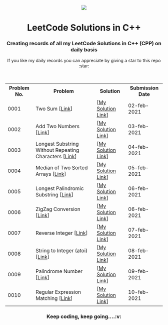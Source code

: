 <p  align="center"><a href="https://leetcode.com/mohitjaisal" ><img src="https://raw.githubusercontent.com/mohitjaisal/ImageStore/5d4d163659d264a66683ce1581e4be7786d32794/SvgStore/Competitive-Coding-Icons/leetcodecoloredsvg.svg"></img></a></p>

<h1  align="center"> LeetCode Solutions in C++ </h1>

<h3  align="center"> Creating records of all my LeetCode Solutions in C++ (CPP) on daily basis</h3>
<p  align="center"> If you like my daily records you can appreciate by giving a star to this repo :star:</p>
<br/>


<table style="width:100%" align="center">
  <tr>
    <th>Problem No.</th>
    <th>Problem</th>
    <th>Solution</th>
    <th>Submission Date</th>
  </tr>
  <tr>
    <td>0001</td>
    <td>Two Sum [<a href="https://leetcode.com/problems/two-sum/">Link</a>]</td>
    <td> [<a href="https://github.com/mohitjaisal/LeetCode-Problem-Solutions/blob/master/0001.Two-Sum.cpp">My Solution Link</a>]</td>
    <td>02-feb-2021</td>
  </tr>
  <tr>
    <td>0002</td>
    <td>Add Two Numbers [<a href="https://leetcode.com/problems/add-two-numbers/">Link</a>]</td>
    <td> [<a href="https://github.com/mohitjaisal/LeetCode-Problem-Solutions/blob/master/0002.Add-Two-Numbers.cpp">My Solution Link</a>]</td>
    <td>03-feb-2021</td>
  </tr>
  <tr>
    <td>0003</td>
    <td>Longest Substring Without Repeating Characters [<a href="https://leetcode.com/problems/longest-substring-without-repeating-characters/">Link</a>]</td>
    <td> [<a href="https://github.com/mohitjaisal/LeetCode-Problem-Solutions/blob/master/0003.Longest-Substring-Without-Repeating-Characters.cpp">My Solution Link</a>]</td>
    <td>04-feb-2021</td>
  </tr>
  <tr>
    <td>0004</td>
    <td>Median of Two Sorted Arrays [<a href="https://leetcode.com/problems/median-of-two-sorted-arrays/">Link</a>]</td>
    <td> [<a href="https://github.com/mohitjaisal/LeetCode-Problem-Solutions/blob/master/0004.Median-of-Two-Sorted-Arrays.cpp">My Solution Link</a>]</td>
    <td>05-feb-2021</td>
  </tr>
  <tr>
    <td>0005</td>
    <td>Longest Palindromic Substring [<a href="https://leetcode.com/problems/longest-palindromic-substring/">Link</a>]</td>
    <td> [<a href="https://leetcode.com/problems/longest-palindromic-substring/">My Solution Link</a>]</td>
    <td>06-feb-2021</td>
  </tr><tr>
    <td>0006</td>
    <td>ZigZag Conversion [<a href="https://leetcode.com/problems/zigzag-conversion/">Link</a>]</td>
    <td> [<a href="https://github.com/mohitjaisal/LeetCode-Problem-Solutions/blob/master/0006.ZigZag-Conversion.cpp" target="-blank">My Solution Link</a>]</td>
    <td>06-feb-2021</td>
  </tr><tr>
    <td>0007</td>
    <td>Reverse Integer [<a href="https://leetcode.com/problems/reverse-integer/">Link</a>]</td>
    <td> [<a href="https://github.com/mohitjaisal/LeetCode-Problem-Solutions/blob/master/0007.Reverse-Integer.cpp">My Solution Link</a>]</td>
    <td>07-feb-2021</td>
  </tr><tr>
    <td>0008</td>
    <td>String to Integer (atoi) [<a href="https://leetcode.com/problems/string-to-integer-atoi/">Link</a>]</td>
    <td> [<a href="https://github.com/mohitjaisal/LeetCode-Problem-Solutions/blob/master/0008.string-to-integer-atoi.cpp">My Solution Link</a>]</td>
    <td>08-feb-2021</td>
  </tr><tr>
    <td>0009</td>
    <td>Palindrome Number [<a href="https://leetcode.com/problems/palindrome-number/">Link</a>]</td>
    <td> [<a href="https://github.com/mohitjaisal/LeetCode-Problem-Solutions/blob/master/0009.palindrome-number.cpp">My Solution Link</a>]</td>
    <td>09-feb-2021</td>
  </tr><tr>
    <td>0010</td>
    <td>Regular Expression Matching [<a href="https://leetcode.com/problems/regular-expression-matching/">Link</a>]</td>
    <td> [<a href="https://github.com/mohitjaisal/LeetCode-Problem-Solutions/blob/master/0010.Regular-Expression-Matching.cpp">My Solution Link</a>]</td>
    <td>10-feb-2021</td>
  </tr>
</table>


<h3  align="center"> Keep coding, keep going....:v:</h3>

